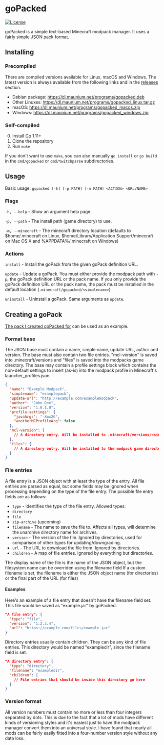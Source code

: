 # goPacked
[![License](http://img.shields.io/:license-agpl3-blue.svg?style=flat-square)](http://www.gnu.org/licenses/agpl-3.0.html)

goPacked is a simple text-based Minecraft modpack manager. It uses a fairly simple JSON pack format.

## Installing
### Precompiled
There are compiled versions available for Linux, macOS and Windows. The latest version is always available from the following links and in the [releases](https://github.com/tulir/gopacked/releases) section.
* Debian package: https://dl.maunium.net/programs/gopacked.deb
* Other Linuxes: https://dl.maunium.net/programs/gopacked_linux.tar.gz
* macOS: https://dl.maunium.net/programs/gopacked_macos.zip
* Windows: https://dl.maunium.net/programs/gopacked_windows.zip

### Self-compiled
0. Install [Go](https://golang.org/) 1.11+
1. Clone the repository
2. Run `make`

If you don't want to use `make`, you can also manually `go install` or `go build` in the `cmd/gopacked` or `cmd/twitchparse` subdirectories.

## Usage
Basic usage: `gopacked [-h] [-p PATH] [-m PATH] <ACTION> <URL/NAME>`

### Flags
`-h, --help` - Show an argument help page.

`-p, --path` - The install path (game directory) to use.

`-m, --minecraft` - The minecraft directory location (defaults to $home/.minecraft on Linux, $home/Library/Application Support/minecraft on Mac OS X and %APPDATA%/.minecraft on Windows)

### Actions
`install` - Install the goPack from the given goPack definition URL.

`update` - Update a goPack. You must either provide the modpack path with `-p`, the goPack definition URL or the pack name. If you only provide the goPack definition URL or the pack name, the pack must be installed in the default location (`.minecraft/gopacked/<simplename>`)

`uninstall` - Uninstall a goPack. Same arguments as `update`.

## Creating a goPack
[The pack I created goPacked for](https://maunium.net/ventornamodpilerna/modpack.json) can be used as an example.

### Format base
The JSON base must contain a name, simple name, update URL, author and version. The base must also contain two file entries. "mcl-version" is saved into .minecraft/versions and "files" is saved into the modpacks game directory.
The base may contain a profile settings block which contains the non-default settings to insert (as-is) into the modpack profile in Minecraft's launcher_profiles.json.

```json
{
  "name": "Example Modpack",
  "simplename": "examplepack",
  "update-url": "http://example.com/examplemodpack",
  "author": "John Doe",
  "version": "1.0.1.0",
  "profile-settings": {
    "javaArgs": "-Xmx2G",
    "anotherMCProfileArg": false
  },
  "mcl-version": {
    // A directory entry. Will be installed to .minecraft/versions/<simplename>
  },
  "files": {
    // A directory entry. Will be installed to the modpack game directory.
  }
}
```

### File entries
A file entry is a JSON object with at least the type of the entry. All file entries are parsed as equal, but some fields may be ignored when processing depending on the type of the file entry. The possible file entry fields are as follows:
 * `type` - Identifies the type of the file entry. Allowed types:
  * `directory`
  * `file`
  * `zip-archive` (upcoming)
 * `filename` - The name to save the file to. Affects all types, will determine the unarchive directory name for archives.
 * `version` - The version of the file. Ignored by directories, used for comparison of other types for updating/downgrading.
 * `url` - The URL to download the file from. Ignored by directories.
 * `children` - A map of file entries. Ignored by everything but directories.

The display name of the file is the name of the JSON object, but the filesystem name can be overriden using the filename field
If a custom filename is set, the filename is either the JSON object name (for directories) or the final part of the URL (for files)

#### Examples
Here's an example of a file entry that doesn't have the filename field set. This file would be saved as "example.jar" by goPacked.
```json
"A file entry": {
  "type": "file",
  "version": "1.2.3.4",
  "url": "https://example.com/files/example.jar"
}
```

Directory entries usually contain children. They can be any kind of file entries. This directory would be named "exampledir", since the filename field is set.
```json
"A directory entry": {
  "type": "directory",
  "filename": "exampledir",
  "children": {
    // File entries that should be inside this directory go here
  }
}
```

### Version format
All version numbers must contain no more or less than four integers separated by dots. This is due to the fact that a lot of mods have different kinds of versioning styles and it's easiest just to have the modpack manager convert them into an universal style. I have found that nearly all mods can be fairly easily fitted into a four-number version style without any data loss.
